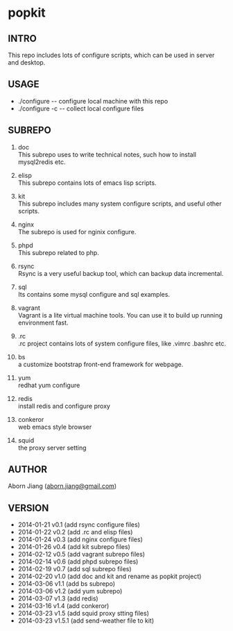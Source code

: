 popkit
=========

## INTRO
 This repo includes lots of configure scripts, which can be used in
server and desktop.

## USAGE
* ./configure   -- configure local machine with this repo
* ./configure -c  -- collect local configure files

## SUBREPO
1. doc  
   This subrepo uses to write technical notes, such how to install
   mysql2redis etc.
   
2. elisp  
   This subrepo contains lots of emacs lisp scripts.
   
3. kit  
   This subrepo includes many system configure scripts, and useful
   other scripts.
   
4. nginx  
   The subrepo is used for nginix configure.

5. phpd  
   This subrepo related to php.
   
6. rsync  
   Rsync is a very useful backup tool, which can backup data
   incremental.
   
7. sql  
   Its contains some mysql configure and sql examples.
   
8. vagrant  
   Vagrant is a lite virtual machine tools. You can use it to build up
   running environment fast.
9. .rc  
   .rc project contains lots of system configure files, like .vimrc
   .bashrc etc.

10. bs  
   a customize bootstrap front-end framework for webpage.

11. yum  
   redhat yum configure

12. redis  
    install redis and configure proxy

13. conkeror  
    web emacs style browser

14. squid  
    the proxy server setting
   
## AUTHOR
Aborn Jiang (aborn.jiang@gmail.com)

## VERSION
* 2014-01-21 v0.1 (add rsync configure files)
* 2014-01-22 v0.2 (add .rc and elisp files)
* 2014-01-24 v0.3 (add nginx configure files)
* 2014-01-26 v0.4 (add kit subrepo files)
* 2014-02-12 v0.5 (add vagrant subrepo files)
* 2014-02-14 v0.6 (add phpd subrepo files)
* 2014-02-19 v0.7 (add sql subrepo files)
* 2014-02-20 v1.0 (add doc and kit and rename as popkit project)
* 2014-03-06 v1.1 (add bs subrepo)
* 2014-03-06 v1.2 (add yum subrepo)
* 2014-03-07 v1.3 (add redis)
* 2014-03-16 v1.4 (add conkeror)
* 2014-03-23 v1.5 (add squid proxy stting files)
* 2014-03-23 v1.5.1 (add send-weather file to kit)
